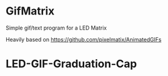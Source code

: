 # GifMatrix
Simple gif/text program for a LED Matrix

Heavily based on https://github.com/pixelmatix/AnimatedGIFs
# LED-GIF-Graduation-Cap
